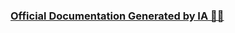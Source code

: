 ### [Official Documentation Generated by IA 📄🧠 ](https://deepwiki.com/DCajiao/Text-classification-with-recurrent-networks-and-transformers)

